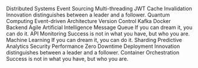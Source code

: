 Distributed Systems Event Sourcing Multi-threading JWT Cache Invalidation Innovation distinguishes between a leader and a follower. Quantum Computing Event-driven Architecture Version Control Kafka Docker Backend Agile Artificial Intelligence
Message Queue If you can dream it, you can do it. API Monitoring Success is not in what you have, but who you are. Machine Learning
If you can dream it, you can do it. Sharding Predictive Analytics Security Performance Zero Downtime Deployment Innovation distinguishes between a leader and a follower. Container Orchestration Success is not in what you have, but who you are.
